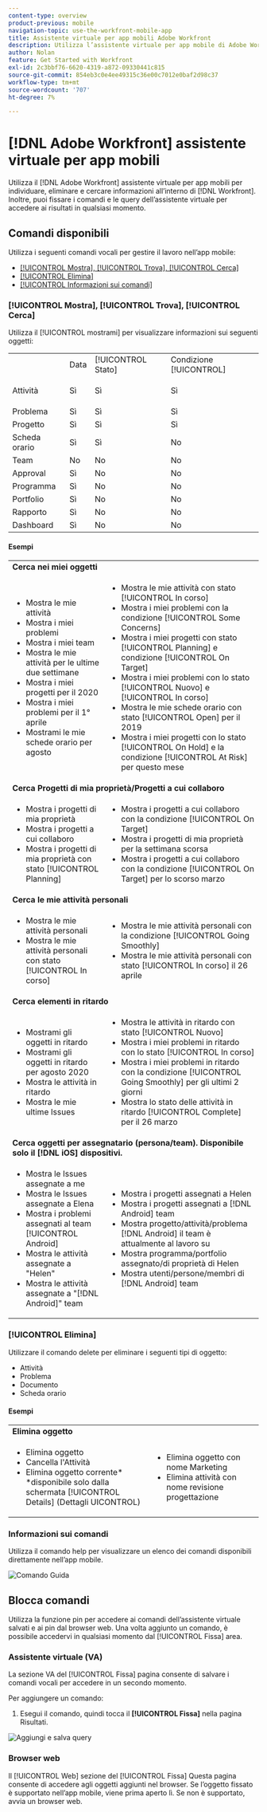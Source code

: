 ```yaml
---
content-type: overview
product-previous: mobile
navigation-topic: use-the-workfront-mobile-app
title: Assistente virtuale per app mobili Adobe Workfront
description: Utilizza l’assistente virtuale per app mobile di Adobe Workfront per individuare, eliminare e cercare informazioni all’interno di Workfront. Inoltre, puoi fissare i comandi e le query dell’assistente virtuale per accedere ai risultati in qualsiasi momento.
author: Nolan
feature: Get Started with Workfront
exl-id: 2c3bbf76-6620-4319-a872-09330441c815
source-git-commit: 854eb3c0e4ee49315c36e00c7012e0baf2d98c37
workflow-type: tm+mt
source-wordcount: '707'
ht-degree: 7%

---
```


# [!DNL Adobe Workfront] assistente virtuale per app mobili

Utilizza il [!DNL Adobe Workfront] assistente virtuale per app mobili per individuare, eliminare e cercare informazioni all’interno di [!DNL Workfront]. Inoltre, puoi fissare i comandi e le query dell’assistente virtuale per accedere ai risultati in qualsiasi momento.

## Comandi disponibili

Utilizza i seguenti comandi vocali per gestire il lavoro nell’app mobile:

* [[!UICONTROL Mostra], [!UICONTROL Trova], [!UICONTROL Cerca]](#show-me-find-search-for)
* [[!UICONTROL Elimina]](#delete)
* [[!UICONTROL Informazioni sui comandi]](#help-me-with-commands)

### [!UICONTROL Mostra], [!UICONTROL Trova], [!UICONTROL Cerca]

Utilizza il [!UICONTROL mostrami] per visualizzare informazioni sui seguenti oggetti:

<table style="table-layout:auto"> 
 <col> 
 <col> 
 <col> 
 <col> 
 <tbody> 
  <tr> 
   <td> </td> 
   <td>Data</td> 
   <td>[!UICONTROL Stato]</td> 
   <td>Condizione [!UICONTROL]</td> 
  </tr> 
  <tr> 
   <td> <p>Attività</p> </td> 
   <td>Sì</td> 
   <td>Sì</td> 
   <td>Sì</td> 
  </tr> 
  <tr> 
   <td>Problema</td> 
   <td>Sì</td> 
   <td>Sì</td> 
   <td>Sì</td> 
  </tr> 
  <tr> 
   <td>Progetto</td> 
   <td>Sì</td> 
   <td>Sì</td> 
   <td>Sì</td> 
  </tr> 
  <tr> 
   <td>Scheda orario</td> 
   <td>Sì</td> 
   <td>Sì</td> 
   <td>No</td> 
  </tr> 
  <tr> 
   <td>Team</td> 
   <td>No</td> 
   <td>No</td> 
   <td>No</td> 
  </tr> 
  <tr> 
   <td>Approval</td> 
   <td>Sì</td> 
   <td>No</td> 
   <td>No</td> 
  </tr> 
  <tr> 
   <td>Programma</td> 
   <td>Sì</td> 
   <td>No</td> 
   <td>No</td> 
  </tr> 
  <tr> 
   <td>Portfolio</td> 
   <td>Sì</td> 
   <td>No</td> 
   <td>No</td> 
  </tr> 
  <tr> 
   <td>Rapporto</td> 
   <td>Sì</td> 
   <td>No</td> 
   <td>No</td> 
  </tr> 
  <tr> 
   <td>Dashboard</td> 
   <td>Sì</td> 
   <td>No</td> 
   <td>No</td> 
  </tr> 
 </tbody> 
</table>

#### Esempi

<table style="table-layout:auto"> 
 <col> 
 <col> 
 <tbody> 
  <tr> 
   <td colspan="2"><strong>Cerca nei miei oggetti</strong> </td> 
  </tr> 
  <tr> 
   <td> 
    <ul> 
     <li>Mostra le mie attività</li> 
     <li> Mostra i miei problemi </li> 
     <li>Mostra i miei team </li> 
     <li>Mostra le mie attività per le ultime due settimane </li> 
     <li>Mostra i miei progetti per il 2020</li> 
     <li> Mostra i miei problemi per il 1° aprile </li> 
     <li>Mostrami le mie schede orario per agosto </li> 
    </ul> </td> 
   <td> 
    <ul> 
     <li>Mostra le mie attività con stato [!UICONTROL In corso] </li> 
     <li>Mostra i miei problemi con la condizione [!UICONTROL Some Concerns] </li> 
     <li>Mostra i miei progetti con stato [!UICONTROL Planning] e condizione [!UICONTROL On Target] </li> 
     <li>Mostra i miei problemi con lo stato [!UICONTROL Nuovo] e [!UICONTROL In corso] </li> 
     <li>Mostra le mie schede orario con stato [!UICONTROL Open] per il 2019 </li> 
     <li>Mostra i miei progetti con lo stato [!UICONTROL On Hold] e la condizione [!UICONTROL At Risk] per questo mese </li> 
    </ul> </td> 
  </tr> 
  <tr> 
   <td colspan="2"><strong>Cerca Progetti di mia proprietà/Progetti a cui collaboro</strong> </td> 
  </tr> 
  <tr> 
   <td> 
    <ul> 
     <li>Mostra i progetti di mia proprietà </li> 
     <li>Mostra i progetti a cui collaboro </li> 
     <li>Mostra i progetti di mia proprietà con stato [!UICONTROL Planning] </li> 
    </ul> </td> 
   <td> 
    <ul> 
     <li>Mostra i progetti a cui collaboro con la condizione [!UICONTROL On Target] </li> 
     <li>Mostra i progetti di mia proprietà per la settimana scorsa </li> 
     <li>Mostra i progetti a cui collaboro con la condizione [!UICONTROL On Target] per lo scorso marzo </li> 
    </ul> </td> 
  </tr> 
  <tr> 
   <td colspan="2"><strong>Cerca le mie attività personali</strong></td> 
  </tr> 
  <tr> 
   <td> 
    <ul> 
     <li>Mostra le mie attività personali </li> 
     <li>Mostra le mie attività personali con stato [!UICONTROL In corso] </li> 
    </ul> </td> 
   <td> 
    <ul> 
     <li>Mostra le mie attività personali con la condizione [!UICONTROL Going Smoothly] </li> 
     <li>Mostra le mie attività personali con stato [!UICONTROL In corso] il 26 aprile </li> 
    </ul> </td> 
  </tr> 
  <tr> 
   <td colspan="2"><strong>Cerca elementi in ritardo</strong></td> 
  </tr> 
  <tr> 
   <td> 
    <ul> 
     <li>Mostrami gli oggetti in ritardo </li> 
     <li>Mostrami gli oggetti in ritardo per agosto 2020 </li> 
     <li>Mostra le attività in ritardo </li>
     <li>Mostra le mie ultime Issues </li> 
    </ul> </td> 
   <td> 
    <ul> 
     <li>Mostra le attività in ritardo con stato [!UICONTROL Nuovo] </li> 
     <li>Mostra i miei problemi in ritardo con lo stato [!UICONTROL In corso] </li> 
     <li>Mostra i miei problemi in ritardo con la condizione [!UICONTROL Going Smoothly] per gli ultimi 2 giorni </li> 
     <li>Mostra lo stato delle attività in ritardo [!UICONTROL Complete] per il 26 marzo </li> 
    </ul> </td> 
  </tr> 
  <tr> 
   <td colspan="2"><strong>Cerca oggetti per assegnatario (persona/team). Disponibile solo il [!DNL iOS] dispositivi.</strong></td> 
  </tr> 
  <tr> 
   <td> 
    <ul> 
     <li>Mostra le Issues assegnate a me </li> 
     <li>Mostra le Issues assegnate a Elena </li> 
     <li>Mostra i problemi assegnati al team [!UICONTROL Android] </li> 
     <li>Mostra le attività assegnate a "Helen" </li> 
     <li>Mostra le attività assegnate a "[!DNL Android]" team </li> 
    </ul> </td> 
   <td> 
    <ul> 
     <li>Mostra i progetti assegnati a Helen </li> 
     <li>Mostra i progetti assegnati a [!DNL Android] team </li> 
     <li>Mostra progetto/attività/problema [!DNL Android] il team è attualmente al lavoro su </li> 
     <li>Mostra programma/portfolio assegnato/di proprietà di Helen </li> 
     <li>Mostra utenti/persone/membri di [!DNL Android] team </li> 
    </ul> </td> 
  </tr> 
 </tbody> 
</table>

### [!UICONTROL Elimina]

Utilizzare il comando delete per eliminare i seguenti tipi di oggetto:

* Attività
* Problema
* Documento
* Scheda orario

#### Esempi

<table style="table-layout:auto"> 
 <col> 
 <col> 
 <tbody> 
  <tr> 
   <td colspan="2"><strong>Elimina oggetto</strong></td> 
  </tr> 
  <tr> 
   <td> 
    <ul> 
     <li>Elimina oggetto</li> 
     <li>Cancella l'Attività</li> 
     <li>Elimina oggetto corrente*<br>*disponibile solo dalla schermata [!UICONTROL Details] (Dettagli UICONTROL)</li> 
    </ul> </td> 
   <td> 
    <ul> 
     <li>Elimina oggetto con nome Marketing</li> 
     <li>Elimina attività con nome revisione progettazione</li> 
    </ul> </td> 
  </tr> 
 </tbody> 
</table>

### Informazioni sui comandi

Utilizza il comando help per visualizzare un elenco dei comandi disponibili direttamente nell’app mobile.

![Comando Guida](assets/help-with-va-350x725.png)

## Blocca comandi

Utilizza la funzione pin per accedere ai comandi dell’assistente virtuale salvati e ai pin dal browser web. Una volta aggiunto un comando, è possibile accedervi in qualsiasi momento dal [!UICONTROL Fissa] area.

### Assistente virtuale (VA)

La sezione VA del [!UICONTROL Fissa] pagina consente di salvare i comandi vocali per accedere in un secondo momento.

Per aggiungere un comando:

1. Esegui il comando, quindi tocca il **[!UICONTROL Fissa]** nella pagina Risultati.

![Aggiungi e salva query](assets/pin-and-save-query-adobe-350x285.png)

### Browser web

Il [!UICONTROL Web] sezione del [!UICONTROL Fissa] Questa pagina consente di accedere agli oggetti aggiunti nel browser. Se l’oggetto fissato è supportato nell’app mobile, viene prima aperto lì. Se non è supportato, avvia un browser web.
